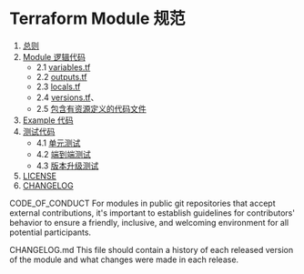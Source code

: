 # Terraform Module 规范

1. [总则](./总则.md)
2. [Module 逻辑代码](./逻辑代码/readme.md)
    - 2.1 [variables.tf](./逻辑代码/variables.tf.md)
    - 2.2 [outputs.tf](./逻辑代码/outputs.tf.md)
    - 2.3 [locals.tf](./逻辑代码/locals.tf.md)
    - 2.4 [versions.tf](./逻辑代码/versions.tf.md)、
    - 2.5 [包含有资源定义的代码文件](./逻辑代码/resource.md)
3. [Example 代码](./演示代码.md)
4. [测试代码](./测试代码/测试代码.md)
    - 4.1 [单元测试](./测试代码/单元测试.md)
    - 4.2 [端到端测试](./测试代码/端到端测试.md)
    - 4.3 [版本升级测试](./测试代码/版本升级测试.md)
5. [LICENSE](./LICENSE_说明.md)
6. [CHANGELOG](./CHANGELOG_说明.md)

<!-- TODO -->
CODE_OF_CONDUCT For modules in public git repositories that accept external contributions, it's important to establish guidelines for contributors' behavior to ensure a friendly, inclusive, and welcoming environment for all potential participants.

CHANGELOG.md This file should contain a history of each released version of the module and what changes were made in each release.
